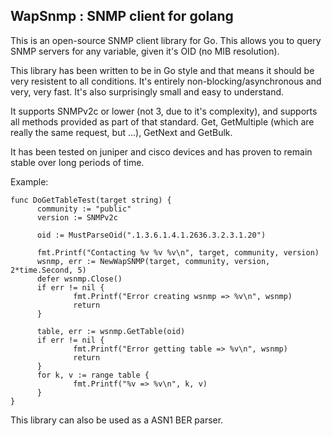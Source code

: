 WapSnmp : SNMP client for golang
--------------------------------

This is an open-source SNMP client library for Go. This allows you to query SNMP servers for any variable, given it's OID (no MIB resolution).

This library has been written to be in Go style and that means it should be very resistent to all conditions. It's entirely non-blocking/asynchronous and very, very fast. It's also surprisingly small and easy to understand.

It supports SNMPv2c or lower (not 3, due to it's complexity), and supports all methods provided as part of that standard. Get, GetMultiple (which are really the same request, but ...), GetNext and GetBulk.

It has been tested on juniper and cisco devices and has proven to remain stable over long periods of time.

Example:

    func DoGetTableTest(target string) {
          community := "public"
          version := SNMPv2c

          oid := MustParseOid(".1.3.6.1.4.1.2636.3.2.3.1.20")

          fmt.Printf("Contacting %v %v %v\n", target, community, version)
          wsnmp, err := NewWapSNMP(target, community, version, 2*time.Second, 5)
          defer wsnmp.Close()
          if err != nil {
                  fmt.Printf("Error creating wsnmp => %v\n", wsnmp)
                  return
          }

          table, err := wsnmp.GetTable(oid)
          if err != nil {
                  fmt.Printf("Error getting table => %v\n", wsnmp)
                  return
          }
          for k, v := range table {
                  fmt.Printf("%v => %v\n", k, v)
          }
    }

This library can also be used as a ASN1 BER parser.
